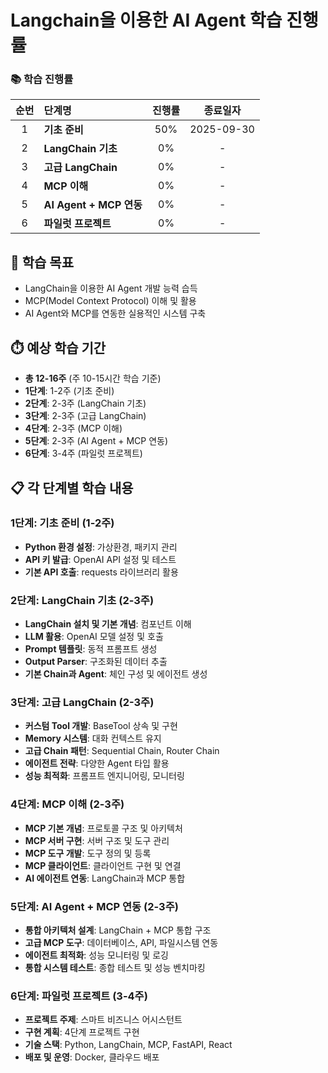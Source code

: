 # Langchain을 이용한 AI Agent 학습 진행률

### 📚 학습 진행률
|순번|단계명                          |진행률|종료일자|
|:-:|:----------------------------|:--:|:--------:|
| 1 |**기초 준비**                  |50%|2025-09-30|
| 2 |**LangChain 기초**            |0%|-|
| 3 |**고급 LangChain**            |0%|-|
| 4 |**MCP 이해**                   |0%|-|
| 5 |**AI Agent + MCP 연동**        |0%|-|
| 6 |**파일럿 프로젝트**            |0%|-|

## 🎯 학습 목표
- LangChain을 이용한 AI Agent 개발 능력 습득
- MCP(Model Context Protocol) 이해 및 활용
- AI Agent와 MCP를 연동한 실용적인 시스템 구축

## ⏱️ 예상 학습 기간
- **총 12-16주** (주 10-15시간 학습 기준)
- **1단계**: 1-2주 (기초 준비)
- **2단계**: 2-3주 (LangChain 기초)
- **3단계**: 2-3주 (고급 LangChain)
- **4단계**: 2-3주 (MCP 이해)
- **5단계**: 2-3주 (AI Agent + MCP 연동)
- **6단계**: 3-4주 (파일럿 프로젝트)

## 📋 각 단계별 학습 내용

### 1단계: 기초 준비 (1-2주)
- **Python 환경 설정**: 가상환경, 패키지 관리
- **API 키 발급**: OpenAI API 설정 및 테스트
- **기본 API 호출**: requests 라이브러리 활용

### 2단계: LangChain 기초 (2-3주)
- **LangChain 설치 및 기본 개념**: 컴포넌트 이해
- **LLM 활용**: OpenAI 모델 설정 및 호출
- **Prompt 템플릿**: 동적 프롬프트 생성
- **Output Parser**: 구조화된 데이터 추출
- **기본 Chain과 Agent**: 체인 구성 및 에이전트 생성

### 3단계: 고급 LangChain (2-3주)
- **커스텀 Tool 개발**: BaseTool 상속 및 구현
- **Memory 시스템**: 대화 컨텍스트 유지
- **고급 Chain 패턴**: Sequential Chain, Router Chain
- **에이전트 전략**: 다양한 Agent 타입 활용
- **성능 최적화**: 프롬프트 엔지니어링, 모니터링

### 4단계: MCP 이해 (2-3주)
- **MCP 기본 개념**: 프로토콜 구조 및 아키텍처
- **MCP 서버 구현**: 서버 구조 및 도구 관리
- **MCP 도구 개발**: 도구 정의 및 등록
- **MCP 클라이언트**: 클라이언트 구현 및 연결
- **AI 에이전트 연동**: LangChain과 MCP 통합

### 5단계: AI Agent + MCP 연동 (2-3주)
- **통합 아키텍처 설계**: LangChain + MCP 통합 구조
- **고급 MCP 도구**: 데이터베이스, API, 파일시스템 연동
- **에이전트 최적화**: 성능 모니터링 및 로깅
- **통합 시스템 테스트**: 종합 테스트 및 성능 벤치마킹

### 6단계: 파일럿 프로젝트 (3-4주)
- **프로젝트 주제**: 스마트 비즈니스 어시스턴트
- **구현 계획**: 4단계 프로젝트 구현
- **기술 스택**: Python, LangChain, MCP, FastAPI, React
- **배포 및 운영**: Docker, 클라우드 배포

